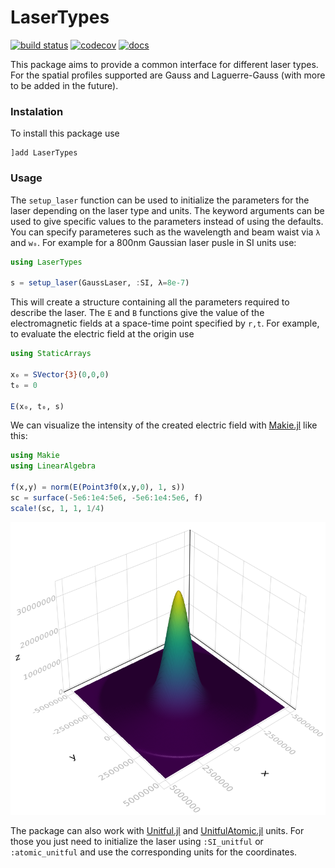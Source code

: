 # LaserTypes
[build-img]: https://github.com/SebastianM-C/LaserTypes.jl/workflows/Run%20CI%20on%20master/badge.svg
[build-url]: https://github.com/SebastianM-C/LaserTypes.jl/actions
[codecov-img]: https://codecov.io/gh/SebastianM-C/LaserTypes.jl/branch/master/graph/badge.svg
[codecov-url]: https://codecov.io/gh/SebastianM-C/LaserTypes.jl
[docs-img]: https://img.shields.io/badge/docs-dev-blue.svg
[docs-url]: http://SebastianM-C.github.io/LaserTypes.jl/dev/

[![build status][build-img]][build-url]
[![codecov][codecov-img]][codecov-url]
[![docs][docs-img]][docs-url]

This package aims to provide a common interface for different laser types. For the spatial profiles
supported are Gauss and Laguerre-Gauss (with more to be added in the future).

### Instalation

To install this package use
```
]add LaserTypes
```

### Usage

The `setup_laser` function can be used to initialize the parameters for the laser
depending on the laser type and units.
The keyword arguments can be used to give specific values to the parameters instead of using the defaults.
You can specify parameteres such as the wavelength and beam waist via `λ` and `w₀`.
For example for a 800nm Gaussian laser pusle in SI units use:
```julia
using LaserTypes

s = setup_laser(GaussLaser, :SI, λ=8e-7)
```
This will create a structure containing all the parameters required to describe the laser.
The `E` and `B` functions give the value of the electromagnetic fields at a space-time point specified by `r,t`.
For example, to evaluate the electric field at the origin use
```julia
using StaticArrays

x₀ = SVector{3}(0,0,0)
t₀ = 0

E(x₀, t₀, s)
```

We can visualize the intensity of the created electric field with [Makie.jl](https://github.com/JuliaPlots/Makie.jl) like this:
```julia
using Makie
using LinearAlgebra

f(x,y) = norm(E(Point3f0(x,y,0), 1, s))
sc = surface(-5e6:1e4:5e6, -5e6:1e4:5e6, f)
scale!(sc, 1, 1, 1/4)
```
![gauss](assets/gauss.png)

The package can also work with [Unitful.jl](https://github.com/PainterQubits/Unitful.jl) and [UnitfulAtomic.jl](https://github.com/sostock/UnitfulAtomic.jl) units. For those
you just need to initialize the laser using `:SI_unitful` or `:atomic_unitful`
and use the corresponding units for the coordinates.
